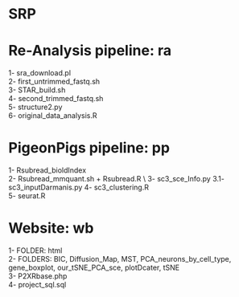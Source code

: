 # SRP


# Re-Analysis pipeline: ra
1- sra_download.pl \
2- first_untrimmed_fastq.sh \
3- STAR_build.sh \
4- second_trimmed_fastq.sh \
5- structure2.py\
6- original_data_analysis.R

# PigeonPigs pipeline: pp 
1- Rsubread_bioldIndex \
2- Rsubread_mmquant.sh + Rsubread.R \ 
3- sc3_sce_Info.py
3.1- sc3_inputDarmanis.py 
4- sc3_clustering.R \
5- seurat.R

# Website: wb
1- FOLDER: html \
2- FOLDERS: BIC, Diffusion_Map, MST, PCA_neurons_by_cell_type, gene_boxplot, our_tSNE_PCA_sce, plotDcater, tSNE \
3- P2XRbase.php \
4- project_sql.sql 

